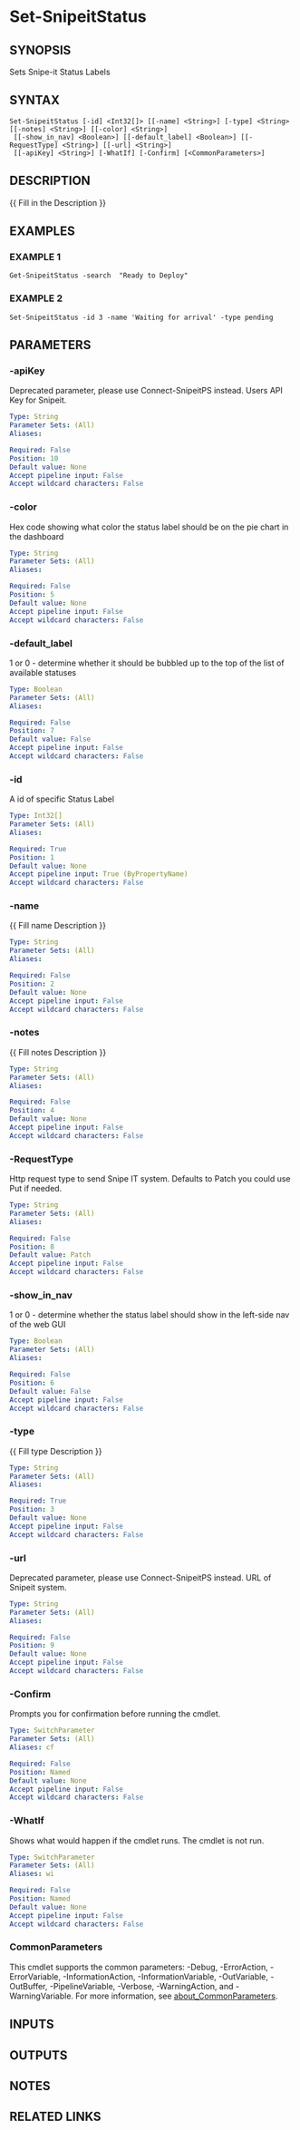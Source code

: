 ﻿---
external help file: SnipeitPS-help.xml
Module Name: snipeitps
online version:
schema: 2.0.0
---

# Set-SnipeitStatus

## SYNOPSIS
Sets  Snipe-it Status Labels

## SYNTAX

```
Set-SnipeitStatus [-id] <Int32[]> [[-name] <String>] [-type] <String> [[-notes] <String>] [[-color] <String>]
 [[-show_in_nav] <Boolean>] [[-default_label] <Boolean>] [[-RequestType] <String>] [[-url] <String>]
 [[-apiKey] <String>] [-WhatIf] [-Confirm] [<CommonParameters>]
```

## DESCRIPTION
{{ Fill in the Description }}

## EXAMPLES

### EXAMPLE 1
```
Get-SnipeitStatus -search  "Ready to Deploy"
```

### EXAMPLE 2
```
Set-SnipeitStatus -id 3 -name 'Waiting for arrival' -type pending
```

## PARAMETERS

### -apiKey
Deprecated parameter, please use Connect-SnipeitPS instead.
Users API Key for Snipeit.

```yaml
Type: String
Parameter Sets: (All)
Aliases:

Required: False
Position: 10
Default value: None
Accept pipeline input: False
Accept wildcard characters: False
```

### -color
Hex code showing what color the status label should be on the pie chart in the dashboard

```yaml
Type: String
Parameter Sets: (All)
Aliases:

Required: False
Position: 5
Default value: None
Accept pipeline input: False
Accept wildcard characters: False
```

### -default_label
1 or 0 - determine whether it should be bubbled up to the top of the list of available statuses

```yaml
Type: Boolean
Parameter Sets: (All)
Aliases:

Required: False
Position: 7
Default value: False
Accept pipeline input: False
Accept wildcard characters: False
```

### -id
A id of specific Status Label

```yaml
Type: Int32[]
Parameter Sets: (All)
Aliases:

Required: True
Position: 1
Default value: None
Accept pipeline input: True (ByPropertyName)
Accept wildcard characters: False
```

### -name
{{ Fill name Description }}

```yaml
Type: String
Parameter Sets: (All)
Aliases:

Required: False
Position: 2
Default value: None
Accept pipeline input: False
Accept wildcard characters: False
```

### -notes
{{ Fill notes Description }}

```yaml
Type: String
Parameter Sets: (All)
Aliases:

Required: False
Position: 4
Default value: None
Accept pipeline input: False
Accept wildcard characters: False
```

### -RequestType
Http request type to send Snipe IT system.
Defaults to Patch you could use Put if needed.

```yaml
Type: String
Parameter Sets: (All)
Aliases:

Required: False
Position: 8
Default value: Patch
Accept pipeline input: False
Accept wildcard characters: False
```

### -show_in_nav
1 or 0 - determine whether the status label should show in the left-side nav of the web GUI

```yaml
Type: Boolean
Parameter Sets: (All)
Aliases:

Required: False
Position: 6
Default value: False
Accept pipeline input: False
Accept wildcard characters: False
```

### -type
{{ Fill type Description }}

```yaml
Type: String
Parameter Sets: (All)
Aliases:

Required: True
Position: 3
Default value: None
Accept pipeline input: False
Accept wildcard characters: False
```

### -url
Deprecated parameter, please use Connect-SnipeitPS instead.
URL of Snipeit system.

```yaml
Type: String
Parameter Sets: (All)
Aliases:

Required: False
Position: 9
Default value: None
Accept pipeline input: False
Accept wildcard characters: False
```

### -Confirm
Prompts you for confirmation before running the cmdlet.

```yaml
Type: SwitchParameter
Parameter Sets: (All)
Aliases: cf

Required: False
Position: Named
Default value: None
Accept pipeline input: False
Accept wildcard characters: False
```

### -WhatIf
Shows what would happen if the cmdlet runs.
The cmdlet is not run.

```yaml
Type: SwitchParameter
Parameter Sets: (All)
Aliases: wi

Required: False
Position: Named
Default value: None
Accept pipeline input: False
Accept wildcard characters: False
```

### CommonParameters
This cmdlet supports the common parameters: -Debug, -ErrorAction, -ErrorVariable, -InformationAction, -InformationVariable, -OutVariable, -OutBuffer, -PipelineVariable, -Verbose, -WarningAction, and -WarningVariable. For more information, see [about_CommonParameters](http://go.microsoft.com/fwlink/?LinkID=113216).

## INPUTS

## OUTPUTS

## NOTES

## RELATED LINKS
